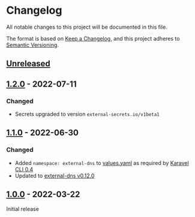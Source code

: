 # Changelog

All notable changes to this project will be documented in this file.

The format is based on [Keep a Changelog](https://keepachangelog.com/en/1.0.0/),
and this project adheres to [Semantic Versioning](https://semver.org/spec/v2.0.0.html).

## [Unreleased]

## [1.2.0] - 2022-07-11

### Changed

- Secrets upgraded to version `external-secrets.io/v1beta1`

## [1.1.0] - 2022-06-30

### Changed

- Added `namespace: external-dns` to [values.yaml](chart/values.yaml) as required by [Karavel CLI 0.4](https://github.com/karavel-io/cli/releases/tag/v0.4.0)
- Updated to [external-dns v0.12.0](https://github.com/kubernetes-sigs/external-dns/releases/tag/v0.12.0)

## [1.0.0] - 2022-03-22

Initial release

[unreleased]: https://github.com/karavel-io/platform-component-external-dns/compare/1.2.0...HEAD
[1.2.0]: https://github.com/karavel-io/platform-component-external-dns/compare/1.1.0...1.2.0
[1.1.0]: https://github.com/karavel-io/platform-component-external-dns/compare/1.0.0...1.1.0
[1.0.0]: https://github.com/karavel-io/platform-component-external-dns/releases/tag/1.0.0

